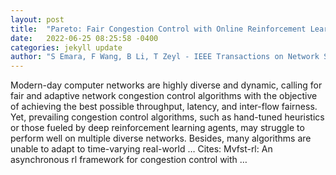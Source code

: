 ```yaml
---
layout: post
title:  "Pareto: Fair Congestion Control with Online Reinforcement Learning"
date:   2022-06-25 08:25:58 -0400
categories: jekyll update
author: "S Emara, F Wang, B Li, T Zeyl - IEEE Transactions on Network Science and …, 2022"
---
```

Modern-day computer networks are highly diverse and dynamic, calling for fair and adaptive network congestion control algorithms with the objective of achieving the best possible throughput, latency, and inter-flow fairness. Yet, prevailing congestion control algorithms, such as hand-tuned heuristics or those fueled by deep reinforcement learning agents, may struggle to perform well on multiple diverse networks. Besides, many algorithms are unable to adapt to time-varying real-world …
Cites: ‪Mvfst-rl: An asynchronous rl framework for congestion control with …‬  